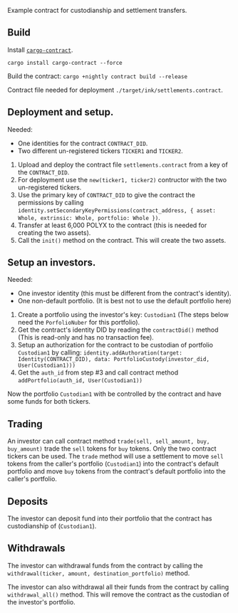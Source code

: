 Example contract for custodianship and settlement transfers.

## Build

Install [`cargo-contract`](https://github.com/paritytech/cargo-contract).
```
cargo install cargo-contract --force
```

Build the contract:
`cargo +nightly contract build --release`

Contract file needed for deployment `./target/ink/settlements.contract`.

## Deployment and setup.

Needed:
* One identities for the contract `CONTRACT_DID`.
* Two different un-registered tickers `TICKER1` and `TICKER2`.

1. Upload and deploy the contract file `settlements.contract` from a key of the `CONTRACT_DID`.
2. For deployment use the `new(ticker1, ticker2)` contructor with the two un-registered tickers.
3. Use the primary key of `CONTRACT_DID` to give the contract the permissions by calling `identity.setSecondaryKeyPermissions(contract_address, { asset: Whole, extrinsic: Whole, portfolio: Whole })`.
4. Transfer at least 6,000 POLYX to the contract (this is needed for creating the two assets).
5. Call the `init()` method on the contract.  This will create the two assets.

## Setup an investors.

Needed:
* One investor identity (this must be different from the contract's identity).
* One non-default portfolio.  (It is best not to use the default portfolio here)

1. Create a portfolio using the investor's key: `Custodian1` (The steps below need the `PorfolioNuber` for this portfolio).
2. Get the contract's identity DID by reading the `contractDid()` method (This is read-only and has no transaction fee).
3. Setup an authorization for the contract to be custodian of portfolio `Custodian1` by calling: `identity.addAuthoration(target: Identity(CONTRACT_DID), data: PortfolioCustody(investor_did, User(Custodian1)))`
4. Get the `auth_id` from step #3 and call contract method `addPortfolio(auth_id, User(Custodian1))`

Now the portfolio `Custodian1` with be controlled by the contract and have some funds for both tickers.

## Trading

An investor can call contract method `trade(sell, sell_amount, buy, buy_amount)` trade the `sell` tokens for `buy` tokens.  Only the two contract tickers can be used.
The `trade` method will use a settlement to move `sell` tokens from the caller's portfolio (`Custodian1`) into the contract's default portfolio
and move `buy` tokens from the contract's default portfolio into the caller's portfolio.

## Deposits

The investor can deposit fund into their portfolio that the contract has custodianship of (`Custodian1`).

## Withdrawals

The investor can withdrawal funds from the contract by calling the `withdrawal(ticker, amount, destination_portfolio)` method.

The investor can also withdrawal all their funds from the contract by calling `withdrawal_all()` method.
This will remove the contract as the custodian of the investor's portfolio.

